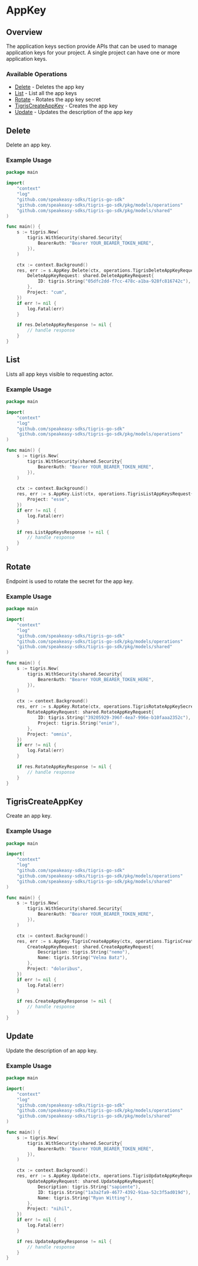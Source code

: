 # AppKey

## Overview

The application keys section provide APIs that can be used to manage application keys for your project. A single project can have one or more application keys.

### Available Operations

* [Delete](#delete) - Deletes the app key
* [List](#list) - List all the app keys
* [Rotate](#rotate) - Rotates the app key secret
* [TigrisCreateAppKey](#tigriscreateappkey) - Creates the app key
* [Update](#update) - Updates the description of the app key

## Delete

Delete an app key.

### Example Usage

```go
package main

import(
	"context"
	"log"
	"github.com/speakeasy-sdks/tigris-go-sdk"
	"github.com/speakeasy-sdks/tigris-go-sdk/pkg/models/operations"
	"github.com/speakeasy-sdks/tigris-go-sdk/pkg/models/shared"
)

func main() {
    s := tigris.New(
        tigris.WithSecurity(shared.Security{
            BearerAuth: "Bearer YOUR_BEARER_TOKEN_HERE",
        }),
    )

    ctx := context.Background()
    res, err := s.AppKey.Delete(ctx, operations.TigrisDeleteAppKeyRequest{
        DeleteAppKeyRequest: shared.DeleteAppKeyRequest{
            ID: tigris.String("05dfc2dd-f7cc-478c-a1ba-928fc816742c"),
        },
        Project: "cum",
    })
    if err != nil {
        log.Fatal(err)
    }

    if res.DeleteAppKeyResponse != nil {
        // handle response
    }
}
```

## List

Lists all app keys visible to requesting actor.

### Example Usage

```go
package main

import(
	"context"
	"log"
	"github.com/speakeasy-sdks/tigris-go-sdk"
	"github.com/speakeasy-sdks/tigris-go-sdk/pkg/models/operations"
)

func main() {
    s := tigris.New(
        tigris.WithSecurity(shared.Security{
            BearerAuth: "Bearer YOUR_BEARER_TOKEN_HERE",
        }),
    )

    ctx := context.Background()
    res, err := s.AppKey.List(ctx, operations.TigrisListAppKeysRequest{
        Project: "esse",
    })
    if err != nil {
        log.Fatal(err)
    }

    if res.ListAppKeysResponse != nil {
        // handle response
    }
}
```

## Rotate

Endpoint is used to rotate the secret for the app key.

### Example Usage

```go
package main

import(
	"context"
	"log"
	"github.com/speakeasy-sdks/tigris-go-sdk"
	"github.com/speakeasy-sdks/tigris-go-sdk/pkg/models/operations"
	"github.com/speakeasy-sdks/tigris-go-sdk/pkg/models/shared"
)

func main() {
    s := tigris.New(
        tigris.WithSecurity(shared.Security{
            BearerAuth: "Bearer YOUR_BEARER_TOKEN_HERE",
        }),
    )

    ctx := context.Background()
    res, err := s.AppKey.Rotate(ctx, operations.TigrisRotateAppKeySecretRequest{
        RotateAppKeyRequest: shared.RotateAppKeyRequest{
            ID: tigris.String("39205929-396f-4ea7-996e-b10faaa2352c"),
            Project: tigris.String("enim"),
        },
        Project: "omnis",
    })
    if err != nil {
        log.Fatal(err)
    }

    if res.RotateAppKeyResponse != nil {
        // handle response
    }
}
```

## TigrisCreateAppKey

Create an app key.

### Example Usage

```go
package main

import(
	"context"
	"log"
	"github.com/speakeasy-sdks/tigris-go-sdk"
	"github.com/speakeasy-sdks/tigris-go-sdk/pkg/models/operations"
	"github.com/speakeasy-sdks/tigris-go-sdk/pkg/models/shared"
)

func main() {
    s := tigris.New(
        tigris.WithSecurity(shared.Security{
            BearerAuth: "Bearer YOUR_BEARER_TOKEN_HERE",
        }),
    )

    ctx := context.Background()
    res, err := s.AppKey.TigrisCreateAppKey(ctx, operations.TigrisCreateAppKeyRequest{
        CreateAppKeyRequest: shared.CreateAppKeyRequest{
            Description: tigris.String("nemo"),
            Name: tigris.String("Velma Batz"),
        },
        Project: "doloribus",
    })
    if err != nil {
        log.Fatal(err)
    }

    if res.CreateAppKeyResponse != nil {
        // handle response
    }
}
```

## Update

Update the description of an app key.

### Example Usage

```go
package main

import(
	"context"
	"log"
	"github.com/speakeasy-sdks/tigris-go-sdk"
	"github.com/speakeasy-sdks/tigris-go-sdk/pkg/models/operations"
	"github.com/speakeasy-sdks/tigris-go-sdk/pkg/models/shared"
)

func main() {
    s := tigris.New(
        tigris.WithSecurity(shared.Security{
            BearerAuth: "Bearer YOUR_BEARER_TOKEN_HERE",
        }),
    )

    ctx := context.Background()
    res, err := s.AppKey.Update(ctx, operations.TigrisUpdateAppKeyRequest{
        UpdateAppKeyRequest: shared.UpdateAppKeyRequest{
            Description: tigris.String("sapiente"),
            ID: tigris.String("1a3a2fa9-4677-4392-91aa-52c3f5ad019d"),
            Name: tigris.String("Ryan Witting"),
        },
        Project: "nihil",
    })
    if err != nil {
        log.Fatal(err)
    }

    if res.UpdateAppKeyResponse != nil {
        // handle response
    }
}
```
